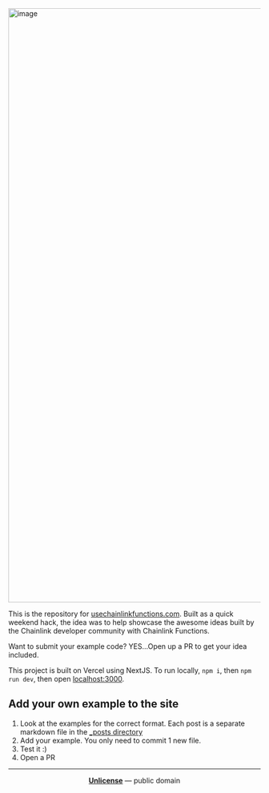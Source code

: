 <img width="1187" alt="image" src="https://user-images.githubusercontent.com/553020/216867972-6172c451-8fdd-46b5-93be-b0c6fe6cccad.png">

This is the repository for [usechainlinkfunctions.com](https://usechainlinkfunctions.com). Built as a quick weekend hack, the idea was to help showcase the awesome ideas built by the Chainlink developer community with Chainlink Functions.

Want to submit your example code? YES...Open up a PR to get your idea included. 

This project is built on Vercel using NextJS.
To run locally, `npm i`, then `npm run dev`, then open [localhost:3000](https://localhost:3000).


## Add your own example to the site
1. Look at the examples for the correct format. Each post is a separate markdown file in the [_posts directory](https://github.com/bryanjowers/usechainlinkfunctions/tree/main/_posts)
2. Add your example. You only need to commit 1 new file.
3. Test it :) 
4. Open a PR

----


<p align="center">
  <a href="./LICENSE"><strong>Unlicense</strong></a> &mdash; public domain
</p>
